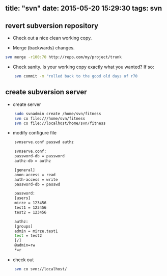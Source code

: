 title: "svn"
date: 2015-05-20 15:29:30
tags: svn
---


## revert subversion repository

- Check out a nice clean working copy.

- Merge (backwards) changes.
``` bash
svn merge -r100:70 http://repo.com/my/project/trunk
```

- Check sanity. Is your working copy exactly what you wanted? If so:
``` bash
    svn commit -m "rolled back to the good old days of r70
```

## create subversion server
- create server
``` bash
    sudo svnadmin create /home/svn/fitness
    svn co file:///home/svn/fitness
    svn co file://localhost/home/svn/fitness
```

- modify configure file
``` bash
    svnserve.conf passwd authz

    svnserve.conf:
    password-db = password
    authz-db = authz

    [general]
    anon-access = read
    auth-access = write
    password-db = passwd

    password:
    [users]
    mirze = 123456
    test1 = 123456
    test2 = 123456

    authz:
    [groups]
    admin = mirze,test1
    test = test2
    [/]
    @admin=rw
    *=r
```

- check out
``` bash
    svn co svn://localhost/
```

